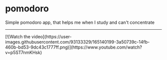 # pomodoro
Simple pomodoro app, that helps me when I study and can't concentrate
<hr>
[![Watch the video](https://user-images.githubusercontent.com/93133329/165140199-3a50739c-14fb-460b-bd53-9dc43c1777ff.png)](https://www.youtube.com/watch?v=p5ST7nmKHsk)
